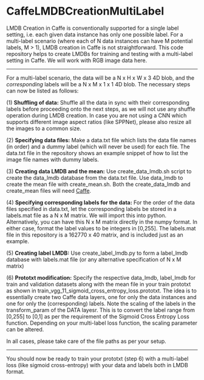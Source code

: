 # CaffeLMDBCreationMultiLabel
LMDB Creation in Caffe is conventionally supported for a single label setting, i.e. each given data instance has only one possible label. For a multi-label scenario (where each of N data instances can have M potential labels, M > 1), LMDB creation in Caffe is not straightforward. This code repository helps to create LMDBs for training and testing with a multi-label setting in Caffe. We will work with RGB image data here. 

-------------------------------
For a multi-label scenario, the data will be a N x H x W x 3 4D blob, and the *corresponding* labels will be a N x M x 1 x 1 4D blob. The necessary steps can now be listed as follows: 

(1) **Shuffling of data:** Shuffle all the data in sync with their corresponding labels before proceeding onto the next steps, as we will not use any shuffle operation during LMDB creation. In case you are not using a CNN which supports different image aspect ratios (like SPPNet), please also resize all the images to a common size. 

(2) **Specifying data files:** Make a data.txt file which lists the data file names (in order) and a dummy label (which will never be used) for each file. The data.txt file in the repository shows an example snippet of how to list the image file names with dummy labels. 

(3) **Creating data LMDB and the mean:** Use create_data_lmdb.sh script to create the data_lmdb database from the data.txt file. Use data_lmdb to create the mean file with create_mean.sh. Both the create_data_lmdb and create_mean files will need [Caffe](https://github.com/BVLC/caffe). 

(4) **Specifying corresponding labels for the data:** For the order of the data files specified in data.txt, let the corresponding labels be stored in a labels.mat file as a N x M matrix. We will import this into python. Alternatively, you can have this N x M matrix directly in the numpy format. In either case, format the label values to be integers in [0,255]. The labels.mat file in this repository is a 162770 x 40 matrix, and is included just as an example.

(5) **Creating label LMDB:** Use create_label_lmdb.py to form a label_lmdb database with labels.mat file (or any alternative specification of N x M matrix)

(6) **Prototxt modification:** Specify the respective data_lmdb, label_lmdb for train and validation datasets along with the mean file in your train prototxt as shown in train_vgg_11_sigmoid_cross_entropy_loss.prototxt. The idea is to essentially create two Caffe data layers, one for only the data instances and one for only the (corresponding) labels. Note the scaling of the labels in the transform_param of the DATA layesr. This is to convert the label range from [0,255] to [0,1] as per the requirement of the Sigmoid Cross Entropy Loss function. Depending on your multi-label loss function, the scaling parameter can be altered. 

In all cases, please take care of the file paths as per your setup. 

-------------------------------
You should now be ready to train your prototxt (step 6) with a multi-label loss (like sigmoid cross-entropy) with your data and labels both in LMDB format. 
